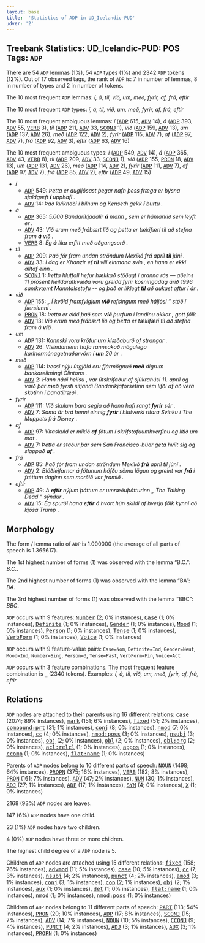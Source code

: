 ```yaml
---
layout: base
title:  'Statistics of ADP in UD_Icelandic-PUD'
udver: '2'
---
```


## Treebank Statistics: UD_Icelandic-PUD: POS Tags: `ADP`

There are 54 `ADP` lemmas (1%), 54 `ADP` types (1%) and 2342 `ADP` tokens (12%).
Out of 17 observed tags, the rank of `ADP` is: 7 in number of lemmas, 8 in number of types and 2 in number of tokens.

The 10 most frequent `ADP` lemmas: <em>í, á, til, við, um, með, fyrir, af, frá, eftir</em>

The 10 most frequent `ADP` types:  <em>í, á, til, við, um, með, fyrir, af, frá, eftir</em>

The 10 most frequent ambiguous lemmas: <em>í</em> (<tt><a href="is_pud-pos-ADP.html">ADP</a></tt> 615, <tt><a href="is_pud-pos-ADV.html">ADV</a></tt> 14), <em>á</em> (<tt><a href="is_pud-pos-ADP.html">ADP</a></tt> 393, <tt><a href="is_pud-pos-ADV.html">ADV</a></tt> 55, <tt><a href="is_pud-pos-VERB.html">VERB</a></tt> 3), <em>til</em> (<tt><a href="is_pud-pos-ADP.html">ADP</a></tt> 211, <tt><a href="is_pud-pos-ADV.html">ADV</a></tt> 33, <tt><a href="is_pud-pos-SCONJ.html">SCONJ</a></tt> 1), <em>við</em> (<tt><a href="is_pud-pos-ADP.html">ADP</a></tt> 159, <tt><a href="is_pud-pos-ADV.html">ADV</a></tt> 13), <em>um</em> (<tt><a href="is_pud-pos-ADP.html">ADP</a></tt> 137, <tt><a href="is_pud-pos-ADV.html">ADV</a></tt> 26), <em>með</em> (<tt><a href="is_pud-pos-ADP.html">ADP</a></tt> 122, <tt><a href="is_pud-pos-ADV.html">ADV</a></tt> 2), <em>fyrir</em> (<tt><a href="is_pud-pos-ADP.html">ADP</a></tt> 115, <tt><a href="is_pud-pos-ADV.html">ADV</a></tt> 7), <em>af</em> (<tt><a href="is_pud-pos-ADP.html">ADP</a></tt> 97, <tt><a href="is_pud-pos-ADV.html">ADV</a></tt> 7), <em>frá</em> (<tt><a href="is_pud-pos-ADP.html">ADP</a></tt> 92, <tt><a href="is_pud-pos-ADV.html">ADV</a></tt> 3), <em>eftir</em> (<tt><a href="is_pud-pos-ADP.html">ADP</a></tt> 63, <tt><a href="is_pud-pos-ADV.html">ADV</a></tt> 16)

The 10 most frequent ambiguous types:  <em>í</em> (<tt><a href="is_pud-pos-ADP.html">ADP</a></tt> 549, <tt><a href="is_pud-pos-ADV.html">ADV</a></tt> 14), <em>á</em> (<tt><a href="is_pud-pos-ADP.html">ADP</a></tt> 365, <tt><a href="is_pud-pos-ADV.html">ADV</a></tt> 43, <tt><a href="is_pud-pos-VERB.html">VERB</a></tt> 8), <em>til</em> (<tt><a href="is_pud-pos-ADP.html">ADP</a></tt> 209, <tt><a href="is_pud-pos-ADV.html">ADV</a></tt> 33, <tt><a href="is_pud-pos-SCONJ.html">SCONJ</a></tt> 1), <em>við</em> (<tt><a href="is_pud-pos-ADP.html">ADP</a></tt> 155, <tt><a href="is_pud-pos-PRON.html">PRON</a></tt> 18, <tt><a href="is_pud-pos-ADV.html">ADV</a></tt> 13), <em>um</em> (<tt><a href="is_pud-pos-ADP.html">ADP</a></tt> 131, <tt><a href="is_pud-pos-ADV.html">ADV</a></tt> 26), <em>með</em> (<tt><a href="is_pud-pos-ADP.html">ADP</a></tt> 114, <tt><a href="is_pud-pos-ADV.html">ADV</a></tt> 2), <em>fyrir</em> (<tt><a href="is_pud-pos-ADP.html">ADP</a></tt> 111, <tt><a href="is_pud-pos-ADV.html">ADV</a></tt> 7), <em>af</em> (<tt><a href="is_pud-pos-ADP.html">ADP</a></tt> 97, <tt><a href="is_pud-pos-ADV.html">ADV</a></tt> 7), <em>frá</em> (<tt><a href="is_pud-pos-ADP.html">ADP</a></tt> 85, <tt><a href="is_pud-pos-ADV.html">ADV</a></tt> 2), <em>eftir</em> (<tt><a href="is_pud-pos-ADP.html">ADP</a></tt> 49, <tt><a href="is_pud-pos-ADV.html">ADV</a></tt> 15)


* <em>í</em>
  * <tt><a href="is_pud-pos-ADP.html">ADP</a></tt> 549: <em>Þetta er augljósast þegar nafn þess fræga er býsna sjaldgæft <b>í</b> upphafi .</em>
  * <tt><a href="is_pud-pos-ADV.html">ADV</a></tt> 14: <em>Það kviknaði í bílnum og Kenseth gekk <b>í</b> burtu .</em>
* <em>á</em>
  * <tt><a href="is_pud-pos-ADP.html">ADP</a></tt> 365: <em>5.000 Bandaríkjadalir <b>á</b> mann , sem er hámarkið sem leyft er .</em>
  * <tt><a href="is_pud-pos-ADV.html">ADV</a></tt> 43: <em>Við erum með frábært lið og þetta er tækifæri til að stefna fram <b>á</b> við .</em>
  * <tt><a href="is_pud-pos-VERB.html">VERB</a></tt> 8: <em>Ég <b>á</b> líka erfitt með aðgangsorð .</em>
* <em>til</em>
  * <tt><a href="is_pud-pos-ADP.html">ADP</a></tt> 209: <em>Það fór fram undan ströndum Mexíkó frá apríl <b>til</b> júní .</em>
  * <tt><a href="is_pud-pos-ADV.html">ADV</a></tt> 33: <em>Í dag er Khanzir ef <b>til</b> vill einmana svín , en hann er ekki alltaf einn .</em>
  * <tt><a href="is_pud-pos-SCONJ.html">SCONJ</a></tt> 1: <em>Þetta hlutfall hefur hækkað stöðugt í áranna rás — aðeins 11 prósent heildaratkvæða voru greidd fyrir kosningadag árið 1996 samkvæmt Manntalsstofu -- og það er líklegt <b>til</b> að aukast aftur í ár .</em>
* <em>við</em>
  * <tt><a href="is_pud-pos-ADP.html">ADP</a></tt> 155: <em>„ Í kvöld framfylgjum <b>við</b> refsingum með háljósi “ stóð í færslunni .</em>
  * <tt><a href="is_pud-pos-PRON.html">PRON</a></tt> 18: <em>Þetta er ekki það sem <b>við</b> þurfum í landinu okkar , gott fólk .</em>
  * <tt><a href="is_pud-pos-ADV.html">ADV</a></tt> 13: <em>Við erum með frábært lið og þetta er tækifæri til að stefna fram á <b>við</b> .</em>
* <em>um</em>
  * <tt><a href="is_pud-pos-ADP.html">ADP</a></tt> 131: <em>Kannski voru kröfur <b>um</b> klæðaburð of strangar .</em>
  * <tt><a href="is_pud-pos-ADV.html">ADV</a></tt> 26: <em>Vísindamenn hafa rannsakað mögulega karlhormónagetnaðarvörn í <b>um</b> 20 ár .</em>
* <em>með</em>
  * <tt><a href="is_pud-pos-ADP.html">ADP</a></tt> 114: <em>Þessi nýju útgjöld eru fjármögnuð <b>með</b> digrum bankareikningi Clintons .</em>
  * <tt><a href="is_pud-pos-ADV.html">ADV</a></tt> 2: <em>Hann náði heilsu , var útskrifaður af sjúkrahúsi 11. apríl og varð þar <b>með</b> fyrsti sitjandi Bandaríkjaforsetinn sem lifði af að vera skotinn í banatilræði .</em>
* <em>fyrir</em>
  * <tt><a href="is_pud-pos-ADP.html">ADP</a></tt> 111: <em>Við skulum bara segja að hann hafi rangt <b>fyrir</b> sér .</em>
  * <tt><a href="is_pud-pos-ADV.html">ADV</a></tt> 7: <em>Sama ár brá henni einnig <b>fyrir</b> í hlutverki ritara Svínku í The Muppets frá Disney .</em>
* <em>af</em>
  * <tt><a href="is_pud-pos-ADP.html">ADP</a></tt> 97: <em>Vitaskuld er mikið <b>af</b> fötum í skrifstofuumhverfinu og lítið um mat .</em>
  * <tt><a href="is_pud-pos-ADV.html">ADV</a></tt> 7: <em>Þetta er staður þar sem San Francisco-búar geta hvílt sig og slappað <b>af</b> .</em>
* <em>frá</em>
  * <tt><a href="is_pud-pos-ADP.html">ADP</a></tt> 85: <em>Það fór fram undan ströndum Mexíkó <b>frá</b> apríl til júní .</em>
  * <tt><a href="is_pud-pos-ADV.html">ADV</a></tt> 2: <em>Blóðleifarnar á fötunum höfðu sömu lögun og greint var <b>frá</b> í fréttum daginn sem morðið var framið .</em>
* <em>eftir</em>
  * <tt><a href="is_pud-pos-ADP.html">ADP</a></tt> 49: <em>Á <b>eftir</b> nýjum þáttum er umræðuþátturinn „ The Talking Dead “ sýndur .</em>
  * <tt><a href="is_pud-pos-ADV.html">ADV</a></tt> 15: <em>Ég spurði hana <b>eftir</b> á hvort hún skildi af hverju fólk kynni að kjósa Trump .</em>

## Morphology

The form / lemma ratio of `ADP` is 1.000000 (the average of all parts of speech is 1.365617).

The 1st highest number of forms (1) was observed with the lemma “B.C.”: <em>B.C.</em>.

The 2nd highest number of forms (1) was observed with the lemma “BA”: <em>BA</em>.

The 3rd highest number of forms (1) was observed with the lemma “BBC”: <em>BBC</em>.

`ADP` occurs with 9 features: <tt><a href="is_pud-feat-Number.html">Number</a></tt> (2; 0% instances), <tt><a href="is_pud-feat-Case.html">Case</a></tt> (1; 0% instances), <tt><a href="is_pud-feat-Definite.html">Definite</a></tt> (1; 0% instances), <tt><a href="is_pud-feat-Gender.html">Gender</a></tt> (1; 0% instances), <tt><a href="is_pud-feat-Mood.html">Mood</a></tt> (1; 0% instances), <tt><a href="is_pud-feat-Person.html">Person</a></tt> (1; 0% instances), <tt><a href="is_pud-feat-Tense.html">Tense</a></tt> (1; 0% instances), <tt><a href="is_pud-feat-VerbForm.html">VerbForm</a></tt> (1; 0% instances), <tt><a href="is_pud-feat-Voice.html">Voice</a></tt> (1; 0% instances)

`ADP` occurs with 9 feature-value pairs: `Case=Nom`, `Definite=Ind`, `Gender=Neut`, `Mood=Ind`, `Number=Sing`, `Person=3`, `Tense=Past`, `VerbForm=Fin`, `Voice=Act`

`ADP` occurs with 3 feature combinations.
The most frequent feature combination is `_` (2340 tokens).
Examples: <em>í, á, til, við, um, með, fyrir, af, frá, eftir</em>


## Relations

`ADP` nodes are attached to their parents using 16 different relations: <tt><a href="is_pud-dep-case.html">case</a></tt> (2074; 89% instances), <tt><a href="is_pud-dep-mark.html">mark</a></tt> (151; 6% instances), <tt><a href="is_pud-dep-fixed.html">fixed</a></tt> (51; 2% instances), <tt><a href="is_pud-dep-compound-prt.html">compound:prt</a></tt> (31; 1% instances), <tt><a href="is_pud-dep-conj.html">conj</a></tt> (8; 0% instances), <tt><a href="is_pud-dep-nmod.html">nmod</a></tt> (7; 0% instances), <tt><a href="is_pud-dep-cc.html">cc</a></tt> (4; 0% instances), <tt><a href="is_pud-dep-nmod-poss.html">nmod:poss</a></tt> (3; 0% instances), <tt><a href="is_pud-dep-nsubj.html">nsubj</a></tt> (3; 0% instances), <tt><a href="is_pud-dep-obj.html">obj</a></tt> (2; 0% instances), <tt><a href="is_pud-dep-obl.html">obl</a></tt> (2; 0% instances), <tt><a href="is_pud-dep-obl-arg.html">obl:arg</a></tt> (2; 0% instances), <tt><a href="is_pud-dep-acl-relcl.html">acl:relcl</a></tt> (1; 0% instances), <tt><a href="is_pud-dep-appos.html">appos</a></tt> (1; 0% instances), <tt><a href="is_pud-dep-ccomp.html">ccomp</a></tt> (1; 0% instances), <tt><a href="is_pud-dep-flat-name.html">flat:name</a></tt> (1; 0% instances)

Parents of `ADP` nodes belong to 10 different parts of speech: <tt><a href="is_pud-pos-NOUN.html">NOUN</a></tt> (1498; 64% instances), <tt><a href="is_pud-pos-PROPN.html">PROPN</a></tt> (375; 16% instances), <tt><a href="is_pud-pos-VERB.html">VERB</a></tt> (182; 8% instances), <tt><a href="is_pud-pos-PRON.html">PRON</a></tt> (161; 7% instances), <tt><a href="is_pud-pos-ADV.html">ADV</a></tt> (47; 2% instances), <tt><a href="is_pud-pos-NUM.html">NUM</a></tt> (30; 1% instances), <tt><a href="is_pud-pos-ADJ.html">ADJ</a></tt> (27; 1% instances), <tt><a href="is_pud-pos-ADP.html">ADP</a></tt> (17; 1% instances), <tt><a href="is_pud-pos-SYM.html">SYM</a></tt> (4; 0% instances), <tt><a href="is_pud-pos-X.html">X</a></tt> (1; 0% instances)

2168 (93%) `ADP` nodes are leaves.

147 (6%) `ADP` nodes have one child.

23 (1%) `ADP` nodes have two children.

4 (0%) `ADP` nodes have three or more children.

The highest child degree of a `ADP` node is 5.

Children of `ADP` nodes are attached using 15 different relations: <tt><a href="is_pud-dep-fixed.html">fixed</a></tt> (158; 76% instances), <tt><a href="is_pud-dep-advmod.html">advmod</a></tt> (11; 5% instances), <tt><a href="is_pud-dep-case.html">case</a></tt> (10; 5% instances), <tt><a href="is_pud-dep-cc.html">cc</a></tt> (7; 3% instances), <tt><a href="is_pud-dep-nsubj.html">nsubj</a></tt> (4; 2% instances), <tt><a href="is_pud-dep-punct.html">punct</a></tt> (4; 2% instances), <tt><a href="is_pud-dep-amod.html">amod</a></tt> (3; 1% instances), <tt><a href="is_pud-dep-conj.html">conj</a></tt> (3; 1% instances), <tt><a href="is_pud-dep-cop.html">cop</a></tt> (2; 1% instances), <tt><a href="is_pud-dep-obj.html">obj</a></tt> (2; 1% instances), <tt><a href="is_pud-dep-aux.html">aux</a></tt> (1; 0% instances), <tt><a href="is_pud-dep-det.html">det</a></tt> (1; 0% instances), <tt><a href="is_pud-dep-flat-name.html">flat:name</a></tt> (1; 0% instances), <tt><a href="is_pud-dep-nmod.html">nmod</a></tt> (1; 0% instances), <tt><a href="is_pud-dep-nmod-poss.html">nmod:poss</a></tt> (1; 0% instances)

Children of `ADP` nodes belong to 11 different parts of speech: <tt><a href="is_pud-pos-PART.html">PART</a></tt> (113; 54% instances), <tt><a href="is_pud-pos-PRON.html">PRON</a></tt> (20; 10% instances), <tt><a href="is_pud-pos-ADP.html">ADP</a></tt> (17; 8% instances), <tt><a href="is_pud-pos-SCONJ.html">SCONJ</a></tt> (15; 7% instances), <tt><a href="is_pud-pos-ADV.html">ADV</a></tt> (14; 7% instances), <tt><a href="is_pud-pos-NOUN.html">NOUN</a></tt> (10; 5% instances), <tt><a href="is_pud-pos-CCONJ.html">CCONJ</a></tt> (9; 4% instances), <tt><a href="is_pud-pos-PUNCT.html">PUNCT</a></tt> (4; 2% instances), <tt><a href="is_pud-pos-ADJ.html">ADJ</a></tt> (3; 1% instances), <tt><a href="is_pud-pos-AUX.html">AUX</a></tt> (3; 1% instances), <tt><a href="is_pud-pos-PROPN.html">PROPN</a></tt> (1; 0% instances)

